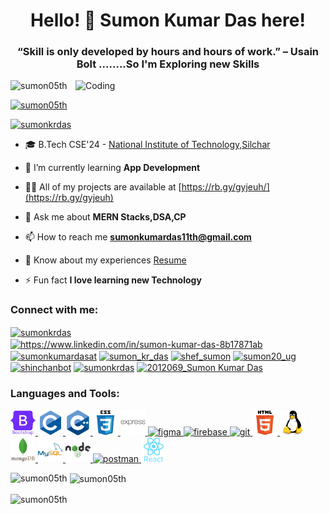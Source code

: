 <h1 align="center">Hello! 👋 Sumon Kumar Das here!</h1>
<h3 align="center">“Skill is only developed by hours and hours of work.” – Usain Bolt ........So I'm Exploring new Skills</h3>
<img align="right" alt="Coding" width="400" src="https://i.giphy.com/media/VTtANKl0beDFQRLDTh/giphy.webp">

<p align="left"> <img src="https://komarev.com/ghpvc/?username=sumon05th&label=Profile%20views&color=0e75b6&style=flat" alt="sumon05th" /> </p>

<p align="left"> <a href="https://github.com/ryo-ma/github-profile-trophy"><img src="https://github-profile-trophy.vercel.app/?username=sumon05th" alt="sumon05th" /></a> </p>

<p align="left"> <a href="https://twitter.com/sumonkrdas" target="blank"><img src="https://img.shields.io/twitter/follow/sumonkrdas?logo=twitter&style=for-the-badge" alt="sumonkrdas" /></a> </p>

- 🎓 B.Tech CSE'24 - [ National Institute of Technology,Silchar](http://www.nits.ac.in/)

- 🌱 I’m currently learning **App Development**

- 👨‍💻 All of my projects are available at [https://rb.gy/gyjeuh/](https://rb.gy/gyjeuh)

- 💬 Ask me about **MERN Stacks,DSA,CP**

- 📫 How to reach me **sumonkumardas11th@gmail.com**

- 📄 Know about my experiences [Resume](https://drive.google.com/file/d/1E1b-EoPPfDW83AVarj_qR2GXPymhxlvq/view?usp=sharing)

- ⚡ Fun fact **I love learning new Technology**

<h3 align="left">Connect with me:</h3>
<p align="left">
<a href="https://twitter.com/sumonkrdas" target="blank"><img align="center" src="https://raw.githubusercontent.com/rahuldkjain/github-profile-readme-generator/master/src/images/icons/Social/twitter.svg" alt="sumonkrdas" height="30" width="40" /></a>
<a href="https://linkedin.com/in/https://www.linkedin.com/in/sumon-kumar-das-8b17871ab" target="blank"><img align="center" src="https://raw.githubusercontent.com/rahuldkjain/github-profile-readme-generator/master/src/images/icons/Social/linked-in-alt.svg" alt="https://www.linkedin.com/in/sumon-kumar-das-8b17871ab" height="30" width="40" /></a>
<a href="https://fb.com/sumonkumardasat" target="blank"><img align="center" src="https://raw.githubusercontent.com/rahuldkjain/github-profile-readme-generator/master/src/images/icons/Social/facebook.svg" alt="sumonkumardasat" height="30" width="40" /></a>
<a href="https://instagram.com/sumon_kr_das" target="blank"><img align="center" src="https://raw.githubusercontent.com/rahuldkjain/github-profile-readme-generator/master/src/images/icons/Social/instagram.svg" alt="sumon_kr_das" height="30" width="40" /></a>
<a href="https://www.codechef.com/users/shef_sumon" target="blank"><img align="center" src="https://cdn.jsdelivr.net/npm/simple-icons@3.1.0/icons/codechef.svg" alt="shef_sumon" height="30" width="40" /></a>
<a href="https://codeforces.com/profile/sumon20_ug" target="blank"><img align="center" src="https://raw.githubusercontent.com/rahuldkjain/github-profile-readme-generator/master/src/images/icons/Social/codeforces.svg" alt="sumon20_ug" height="30" width="40" /></a>
<a href="https://www.leetcode.com/shinchanbot" target="blank"><img align="center" src="https://raw.githubusercontent.com/rahuldkjain/github-profile-readme-generator/master/src/images/icons/Social/leet-code.svg" alt="shinchanbot" height="30" width="40" /></a>
<a href="https://auth.geeksforgeeks.org/user/sumonkrdas" target="blank"><img align="center" src="https://raw.githubusercontent.com/rahuldkjain/github-profile-readme-generator/master/src/images/icons/Social/geeks-for-geeks.svg" alt="sumonkrdas" height="30" width="40" /></a>
<a href="https://discord.gg/2012069_Sumon Kumar Das" target="blank"><img align="center" src="https://raw.githubusercontent.com/rahuldkjain/github-profile-readme-generator/master/src/images/icons/Social/discord.svg" alt="2012069_Sumon Kumar Das" height="30" width="40" /></a>
</p>

<h3 align="left">Languages and Tools:</h3>
<p align="left"> <a href="https://getbootstrap.com" target="_blank" rel="noreferrer"> <img src="https://raw.githubusercontent.com/devicons/devicon/master/icons/bootstrap/bootstrap-plain-wordmark.svg" alt="bootstrap" width="40" height="40"/> </a> <a href="https://www.cprogramming.com/" target="_blank" rel="noreferrer"> <img src="https://raw.githubusercontent.com/devicons/devicon/master/icons/c/c-original.svg" alt="c" width="40" height="40"/> </a> <a href="https://www.w3schools.com/cpp/" target="_blank" rel="noreferrer"> <img src="https://raw.githubusercontent.com/devicons/devicon/master/icons/cplusplus/cplusplus-original.svg" alt="cplusplus" width="40" height="40"/> </a> <a href="https://www.w3schools.com/css/" target="_blank" rel="noreferrer"> <img src="https://raw.githubusercontent.com/devicons/devicon/master/icons/css3/css3-original-wordmark.svg" alt="css3" width="40" height="40"/> </a> <a href="https://expressjs.com" target="_blank" rel="noreferrer"> <img src="https://raw.githubusercontent.com/devicons/devicon/master/icons/express/express-original-wordmark.svg" alt="express" width="40" height="40"/> </a> <a href="https://www.figma.com/" target="_blank" rel="noreferrer"> <img src="https://www.vectorlogo.zone/logos/figma/figma-icon.svg" alt="figma" width="40" height="40"/> </a> <a href="https://firebase.google.com/" target="_blank" rel="noreferrer"> <img src="https://www.vectorlogo.zone/logos/firebase/firebase-icon.svg" alt="firebase" width="40" height="40"/> </a> <a href="https://git-scm.com/" target="_blank" rel="noreferrer"> <img src="https://www.vectorlogo.zone/logos/git-scm/git-scm-icon.svg" alt="git" width="40" height="40"/> </a> <a href="https://www.w3.org/html/" target="_blank" rel="noreferrer"> <img src="https://raw.githubusercontent.com/devicons/devicon/master/icons/html5/html5-original-wordmark.svg" alt="html5" width="40" height="40"/> </a> <a href="https://www.linux.org/" target="_blank" rel="noreferrer"> <img src="https://raw.githubusercontent.com/devicons/devicon/master/icons/linux/linux-original.svg" alt="linux" width="40" height="40"/> </a> <a href="https://www.mongodb.com/" target="_blank" rel="noreferrer"> <img src="https://raw.githubusercontent.com/devicons/devicon/master/icons/mongodb/mongodb-original-wordmark.svg" alt="mongodb" width="40" height="40"/> </a> <a href="https://www.mysql.com/" target="_blank" rel="noreferrer"> <img src="https://raw.githubusercontent.com/devicons/devicon/master/icons/mysql/mysql-original-wordmark.svg" alt="mysql" width="40" height="40"/> </a> <a href="https://nodejs.org" target="_blank" rel="noreferrer"> <img src="https://raw.githubusercontent.com/devicons/devicon/master/icons/nodejs/nodejs-original-wordmark.svg" alt="nodejs" width="40" height="40"/> </a> <a href="https://postman.com" target="_blank" rel="noreferrer"> <img src="https://www.vectorlogo.zone/logos/getpostman/getpostman-icon.svg" alt="postman" width="40" height="40"/> </a> <a href="https://reactjs.org/" target="_blank" rel="noreferrer"> <img src="https://raw.githubusercontent.com/devicons/devicon/master/icons/react/react-original-wordmark.svg" alt="react" width="40" height="40"/> </a> </p>

<p><img align="left" src="https://github-readme-stats.vercel.app/api/top-langs?username=sumon05th&show_icons=true&locale=en&layout=compact" alt="sumon05th" /></p>

<p>&nbsp;<img align="center" src="https://github-readme-stats.vercel.app/api?username=sumon05th&show_icons=true&locale=en" alt="sumon05th" /></p>

<p><img align="center" src="https://github-readme-streak-stats.herokuapp.com/?user=sumon05th&" alt="sumon05th" /></p>

